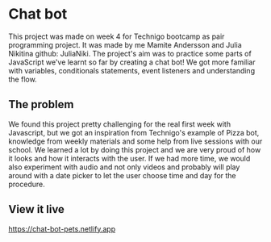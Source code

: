 # Chat bot 
This project was made on week 4 for Technigo bootcamp as pair programming project. 
It was made by me Mamite Andersson and Julia Nikitina github: JuliaNiki. 
The project's aim was to practice some parts of JavaScript we've learnt so far by creating a chat bot! We got more familiar with variables, conditionals statements, event listeners and understanding the flow.

## The problem

We found this project pretty challenging for the real first week with Javascript, but we got an inspiration from Technigo's example of Pizza bot, knowledge from weekly materials and some help from live sessions with our school. 
We learned a lot by doing this project and we are very proud of how it looks and how it interacts with the user. 
If we had more time, we would also experiment with audio and not only videos and probably will play around with a date picker to let the user choose time and day for the procedure. 

## View it live

https://chat-bot-pets.netlify.app 
